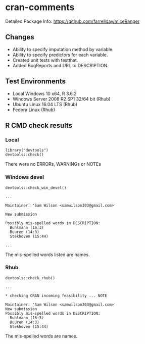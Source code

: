 cran-comments
================

Detailed Package Info: https://github.com/farrellday/miceRanger


## Changes  
* Ability to specify imputation method by variable.
* Ability to specify predictors for each variable.
* Created unit tests with testthat.
* Added BugReports and URL to DESCRIPTION.





## Test Environments  
* Local Windows 10 x64, R 3.6.2  
* Windows Server 2008 R2 SP1 32/64 bit (Rhub)  
* Ubuntu Linux 16.04 LTS (Rhub)  
* Fedora Linux (Rhub)  
  

## R CMD check results

### Local
```
library("devtools")
devtools::check()
```
There were no ERRORs, WARNINGs or NOTEs


### Windows devel
```
devtools::check_win_devel()

...

Maintainer: 'Sam Wilson <samwilson303@gmail.com>'

New submission

Possibly mis-spelled words in DESCRIPTION:
  Buhlmann (16:3)
  Buuren (14:3)
  Stekhoven (15:44)
  
...
```  
The mis-spelled words listed are names.


### Rhub
```
devtools::check_rhub()

...

* checking CRAN incoming feasibility ... NOTE

Maintainer: 'Sam Wilson <samwilson303@gmail.com>'
New submission
Possibly mis-spelled words in DESCRIPTION:
  Buhlmann (16:3)
  Buuren (14:3)
  Stekhoven (15:44)
```
The mis-spelled words are names.
